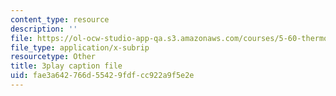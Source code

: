 ```yaml
---
content_type: resource
description: ''
file: https://ol-ocw-studio-app-qa.s3.amazonaws.com/courses/5-60-thermodynamics-kinetics-spring-2008/fae3a642766d55429fdfcc922a9f5e2e_TDqx8Zv1rRo.vtt
file_type: application/x-subrip
resourcetype: Other
title: 3play caption file
uid: fae3a642-766d-5542-9fdf-cc922a9f5e2e
---
```

